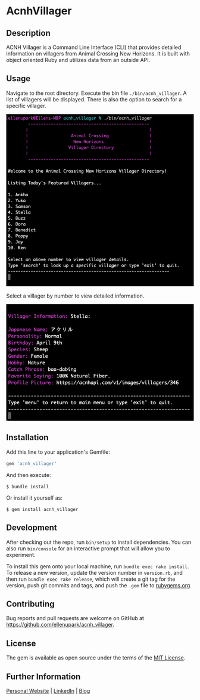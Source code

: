 # AcnhVillager

## Description

ACNH Villager is a Command Line Interface (CLI) that provides detailed information on villagers from Animal Crossing New Horizons. It is built with object oriented Ruby and utilizes data from an outside API.

## Usage

Navigate to the root directory. Execute the bin file `./bin/acnh_villager`. A list of villagers will be displayed. There is also the option to search for a specific villager.  

![ACNH_Villager Home Page](./images/main.png?raw=true)

Select a villager by number to view detailed information.

![ACNH_Villager Villager Details](./images/details.png?raw=true)

## Installation

Add this line to your application's Gemfile:

```ruby
gem 'acnh_villager'
```

And then execute:

    $ bundle install

Or install it yourself as:

    $ gem install acnh_villager

## Development

After checking out the repo, run `bin/setup` to install dependencies. You can also run `bin/console` for an interactive prompt that will allow you to experiment.

To install this gem onto your local machine, run `bundle exec rake install`. To release a new version, update the version number in `version.rb`, and then run `bundle exec rake release`, which will create a git tag for the version, push git commits and tags, and push the `.gem` file to [rubygems.org](https://rubygems.org).

## Contributing

Bug reports and pull requests are welcome on GitHub at https://github.com/ellenupark/acnh_villager.


## License

The gem is available as open source under the terms of the [MIT License](https://opensource.org/licenses/MIT).

## Further Information
[Personal Website](https://ellenupark.github.io) | [LinkedIn](http://www.linkedin.com/in/ellenupark) | [Blog](https://ellen-park.medium.com/)